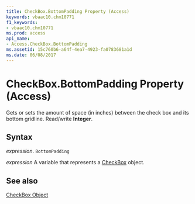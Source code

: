 ```yaml
---
title: CheckBox.BottomPadding Property (Access)
keywords: vbaac10.chm10771
f1_keywords:
- vbaac10.chm10771
ms.prod: access
api_name:
- Access.CheckBox.BottomPadding
ms.assetid: 15c760b6-a64f-4ea7-4923-fa0783681a1d
ms.date: 06/08/2017
---
```



# CheckBox.BottomPadding Property (Access)

Gets or sets the amount of space (in inches) between the check box and its bottom gridline. Read/write  **Integer**.


## Syntax

 _expression_. `BottomPadding`

 _expression_ A variable that represents a [CheckBox](Access.CheckBox.md) object.


## See also


[CheckBox Object](Access.CheckBox.md)

